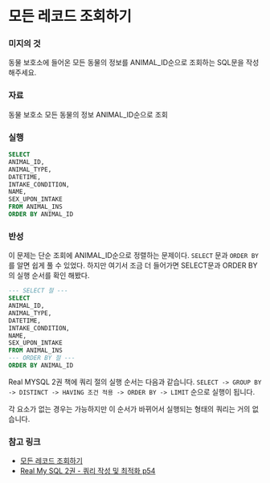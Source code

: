 # 모든 레코드 조회하기

### 미지의 것
동물 보호소에 들어온 모든 동물의 정보를 ANIMAL_ID순으로 조회하는 SQL문을 작성해주세요.
### 자료
동물 보호소 모든 동물의 정보
ANIMAL_ID순으로 조회

### 실행

```sql
SELECT
ANIMAL_ID,
ANIMAL_TYPE,
DATETIME,
INTAKE_CONDITION,
NAME,
SEX_UPON_INTAKE
FROM ANIMAL_INS
ORDER BY ANIMAL_ID
```

### 반성
이 문제는 단순 조회에 ANIMAL_ID순으로 정렬하는 문제이다.
`SELECT` 문과 `ORDER BY`를 알면 쉽게 풀 수 있었다.
하지만 여기서 조금 더 들어가면 SELECT문과 ORDER BY의 실행 순서를 확인 해봤다.

```sql
--- SELECT 절 ---
SELECT
ANIMAL_ID,
ANIMAL_TYPE,
DATETIME,
INTAKE_CONDITION,
NAME,
SEX_UPON_INTAKE
FROM ANIMAL_INS
--- ORDER BY 절 --- 
ORDER BY ANIMAL_ID
```
Real MYSQL 2권 책에 쿼리 절의 실행 순서는 다음과 같습니다.
`SELECT -> GROUP BY -> DISTINCT -> HAVING 조건 적용 -> ORDER BY -> LIMIT` 순으로 실행이 됩니다.

각 요소가 없는 경우는 가능하지만 이 순서가 바뀌어서 실행되는 형태의 쿼리는 거의 없습니다.

### 참고 링크
- [모든 레코드 조회하기](https://school.programmers.co.kr/learn/courses/30/lessons/59034)
- [Real My SQL 2권 - 쿼리 작성 및 최적화 p54](https://www.aladin.co.kr/shop/wproduct.aspx?ItemId=278489401)
